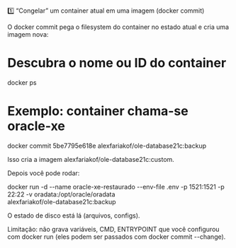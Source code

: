 ﻿1️⃣ “Congelar” um container atual em uma imagem (docker commit)

O docker commit pega o filesystem do container no estado atual e cria uma imagem nova:

# Descubra o nome ou ID do container
docker ps

# Exemplo: container chama-se oracle-xe
docker commit 5be7795e618e alexfariakof/ole-database21c:backup


Isso cria a imagem alexfariakof/ole-database21c:custom.

Depois você pode rodar:

docker run -d --name oracle-xe-restaurado --env-file .env -p 1521:1521 -p 22:22 -v oradata:/opt/oracle/oradata \
alexfariakof/ole-database21c:backup



O estado de disco está lá (arquivos, configs).

Limitação: não grava variáveis, CMD, ENTRYPOINT que você configurou com docker run (eles podem ser passados com docker commit --change).